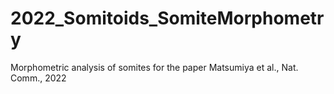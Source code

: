 # 2022_Somitoids_SomiteMorphometry
Morphometric analysis of somites for the paper Matsumiya et al., Nat. Comm., 2022
